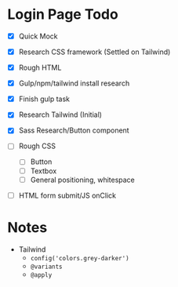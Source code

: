 # Login Page Todo

- [X] Quick Mock
- [X] Research CSS framework (Settled on Tailwind)
- [X] Rough HTML
- [X] Gulp/npm/tailwind install research
- [X] Finish gulp task
- [X] Research Tailwind (Initial)
- [X] Sass Research/Button component
- [ ] Rough CSS
    - [ ] Button
    - [ ] Textbox 
    - [ ] General positioning, whitespace
- [ ] HTML form submit/JS onClick


# Notes 
- Tailwind 
    - `config('colors.grey-darker')`
    - `@variants`
    - `@apply`